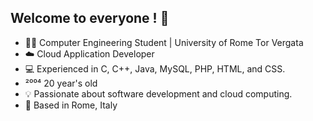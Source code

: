 ## Welcome to everyone ! 👋


- 👨‍💻 Computer Engineering Student | University of Rome Tor Vergata
- ☁️ Cloud Application Developer
- 💻 Experienced in C, C++, Java, MySQL, PHP, HTML, and CSS.
- ²⁰⁰⁴ 20 year's old
- 💡 Passionate about software development and cloud computing.
- 📍 Based in Rome, Italy


<!--
**jayasuriyanicol/jayasuriyanicol** is a ✨ _special_ ✨ repository because its `README.md` (this file) appears on your GitHub profile.

Here are some ideas to get you started:

- 👨‍💻 Computer Engineering Student | University of Rome Tor Vergata
- ☁️ Cloud Application Developer
- 💻 Experienced in C, C++, Java, MySQL, PHP, HTML, and CSS.
- ²⁰⁰⁴ 20 year's old
- 💡 Passionate about software development and cloud computing.
- 📍 Based in Rome, Italy

-->

